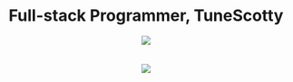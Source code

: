 <h1 align="center" font-size: xx-large;">
    Full-stack Programmer, TuneScotty
  </h1>
<div align="center">
  <a href="https://skillicons.dev">
    <img src="https://skillicons.dev/icons?i=wordpress,robloxstudio,vscode,atom,Bootstrap">
    </br></br></br>
    <img src="https://skillicons.dev/icons?i=js,html,css,lua,mysql,php,py,perl,cs&perline=3"/>
  </a>
</div>
